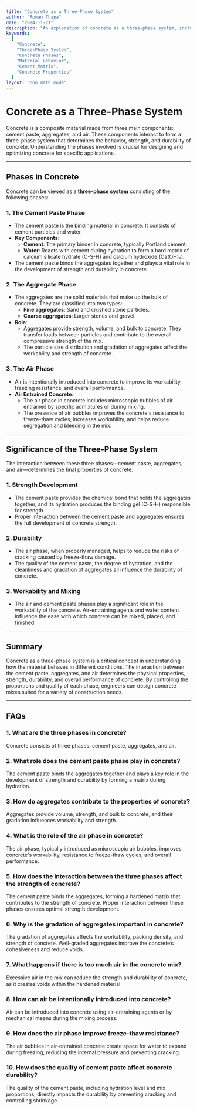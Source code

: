 ```yaml
---
title: "Concrete as a Three-Phase System"
author: "Roman Thapa"
date: "2024-11-21"
description: "An exploration of concrete as a three-phase system, including the phases involved and their significance in the overall behavior and properties of concrete."
keywords:
  [
    "Concrete",
    "Three-Phase System",
    "Concrete Phases",
    "Material Behavior",
    "Cement Matrix",
    "Concrete Properties"
  ]
layout: "non_math_mode"
---
```


# Concrete as a Three-Phase System

Concrete is a composite material made from three main components: cement paste, aggregates, and air. These components interact to form a three-phase system that determines the behavior, strength, and durability of concrete. Understanding the phases involved is crucial for designing and optimizing concrete for specific applications.

---

## Phases in Concrete

Concrete can be viewed as a **three-phase system** consisting of the following phases:

### 1. **The Cement Paste Phase**
   - The cement paste is the binding material in concrete. It consists of cement particles and water.
   - **Key Components**:
     - **Cement**: The primary binder in concrete, typically Portland cement.
     - **Water**: Reacts with cement during hydration to form a hard matrix of calcium silicate hydrate (C-S-H) and calcium hydroxide (Ca(OH)₂).
   - The cement paste binds the aggregates together and plays a vital role in the development of strength and durability in concrete.

### 2. **The Aggregate Phase**
   - The aggregates are the solid materials that make up the bulk of concrete. They are classified into two types:
     - **Fine aggregates**: Sand and crushed stone particles.
     - **Coarse aggregates**: Larger stones and gravel.
   - **Role**:
     - Aggregates provide strength, volume, and bulk to concrete. They transfer loads between particles and contribute to the overall compressive strength of the mix.
     - The particle size distribution and gradation of aggregates affect the workability and strength of concrete.

### 3. **The Air Phase**
   - Air is intentionally introduced into concrete to improve its workability, freezing resistance, and overall performance.
   - **Air Entrained Concrete**:
     - The air phase in concrete includes microscopic bubbles of air entrained by specific admixtures or during mixing.
     - The presence of air bubbles improves the concrete's resistance to freeze-thaw cycles, increases workability, and helps reduce segregation and bleeding in the mix.

---

## Significance of the Three-Phase System

The interaction between these three phases—cement paste, aggregates, and air—determines the final properties of concrete:

### 1. **Strength Development**
   - The cement paste provides the chemical bond that holds the aggregates together, and its hydration produces the binding gel (C-S-H) responsible for strength.
   - Proper interaction between the cement paste and aggregates ensures the full development of concrete strength.

### 2. **Durability**
   - The air phase, when properly managed, helps to reduce the risks of cracking caused by freeze-thaw damage.
   - The quality of the cement paste, the degree of hydration, and the cleanliness and gradation of aggregates all influence the durability of concrete.

### 3. **Workability and Mixing**
   - The air and cement paste phases play a significant role in the workability of the concrete. Air-entraining agents and water content influence the ease with which concrete can be mixed, placed, and finished.

---

## Summary

Concrete as a three-phase system is a critical concept in understanding how the material behaves in different conditions. The interaction between the cement paste, aggregates, and air determines the physical properties, strength, durability, and overall performance of concrete. By controlling the proportions and quality of each phase, engineers can design concrete mixes suited for a variety of construction needs.

---

## FAQs

### 1. What are the three phases in concrete?
Concrete consists of three phases: cement paste, aggregates, and air.

### 2. What role does the cement paste phase play in concrete?
The cement paste binds the aggregates together and plays a key role in the development of strength and durability by forming a matrix during hydration.

### 3. How do aggregates contribute to the properties of concrete?
Aggregates provide volume, strength, and bulk to concrete, and their gradation influences workability and strength.

### 4. What is the role of the air phase in concrete?
The air phase, typically introduced as microscopic air bubbles, improves concrete's workability, resistance to freeze-thaw cycles, and overall performance.

### 5. How does the interaction between the three phases affect the strength of concrete?
The cement paste binds the aggregates, forming a hardened matrix that contributes to the strength of concrete. Proper interaction between these phases ensures optimal strength development.

### 6. Why is the gradation of aggregates important in concrete?
The gradation of aggregates affects the workability, packing density, and strength of concrete. Well-graded aggregates improve the concrete’s cohesiveness and reduce voids.

### 7. What happens if there is too much air in the concrete mix?
Excessive air in the mix can reduce the strength and durability of concrete, as it creates voids within the hardened material.

### 8. How can air be intentionally introduced into concrete?
Air can be introduced into concrete using air-entraining agents or by mechanical means during the mixing process.

### 9. How does the air phase improve freeze-thaw resistance?
The air bubbles in air-entrained concrete create space for water to expand during freezing, reducing the internal pressure and preventing cracking.

### 10. How does the quality of cement paste affect concrete durability?
The quality of the cement paste, including hydration level and mix proportions, directly impacts the durability by preventing cracking and controlling shrinkage.